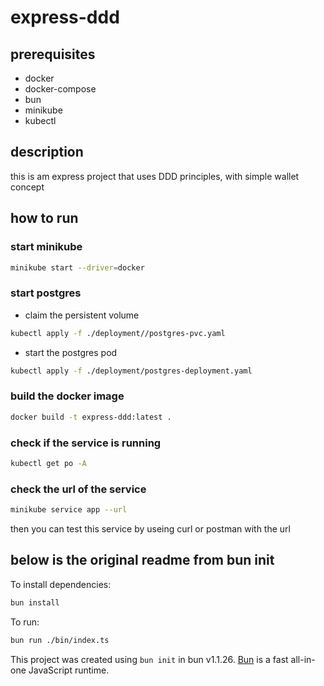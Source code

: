 # express-ddd

## prerequisites
 - docker
 - docker-compose
 - bun
 - minikube
 - kubectl


## description
this is am express project that uses DDD principles, with simple wallet concept 


## how to run

### start minikube
```bash
minikube start --driver=docker
```

### start postgres

- claim the persistent volume
```bash
kubectl apply -f ./deployment//postgres-pvc.yaml
```

- start the postgres pod
```bash
kubectl apply -f ./deployment/postgres-deployment.yaml
```

### build the docker image
```bash
docker build -t express-ddd:latest .
```

### check if the service is running
```bash
kubectl get po -A
```

### check the url of the service
```bash
minikube service app --url
```

then you can test this service by useing curl or postman with the url




## below is the original readme from bun init
To install dependencies:

```bash
bun install
```

To run:

```bash
bun run ./bin/index.ts
```

This project was created using `bun init` in bun v1.1.26. [Bun](https://bun.sh) is a fast all-in-one JavaScript runtime.
